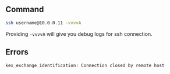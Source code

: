 

## Command

```sh
ssh username@10.0.0.11 -vvvvA
```

Providing `-vvvvA` will give you debug logs for ssh connection.


## Errors

`kex_exchange_identification: Connection closed by remote host`
